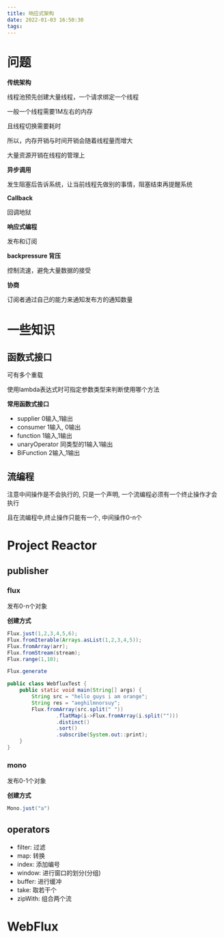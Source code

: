 ```yaml
---
title: 响应式架构
date: 2022-01-03 16:50:30
tags:
---
```


# 问题

**传统架构**

线程池预先创建大量线程，一个请求绑定一个线程

一般一个线程需要1M左右的内存

且线程切换需要耗时

所以，内存开销与时间开销会随着线程量而增大

大量资源开销在线程的管理上

**异步调用**

发生阻塞后告诉系统，让当前线程先做别的事情，阻塞结束再提醒系统

**Callback**

回调地狱

**响应式编程**

发布和订阅

**backpressure 背压**

控制流速，避免大量数据的接受

**协商**

订阅者通过自己的能力来通知发布方的通知数量

# 一些知识

## 函数式接口

可有多个重载

使用lambda表达式时可指定参数类型来判断使用哪个方法

**常用函数式接口**

- supplier 0输入,1输出
- consumer 1输入, 0输出
- function 1输入,1输出
- unaryOperator 同类型的1输入1输出
- BiFunction 2输入,1输出

## 流编程

注意中间操作是不会执行的, 只是一个声明, 一个流编程必须有一个终止操作才会执行

且在流编程中,终止操作只能有一个, 中间操作0-n个

# Project Reactor

## publisher

### flux

发布0-n个对象

**创建方式**

```java
Flux.just(1,2,3,4,5,6);
Flux.fromIterable(Arrays.asList(1,2,3,4,5));
Flux.fromArray(arr);
Flux.fromStream(stream);
Flux.range(1,10);

Flux.generate
```

```java
public class WebfluxTest {
    public static void main(String[] args) {
        String src = "hello guys i am orange";
        String res = "aeghilmnorsuy";
        Flux.fromArray(src.split(" "))
                .flatMap(i->Flux.fromArray(i.split("")))
                .distinct()
                .sort()
                .subscribe(System.out::print);
    }
}
```



### mono

发布0-1个对象

**创建方式**

```java
Mono.just("a")
```

## operators

- filter: 过滤
- map: 转换
- index: 添加编号
- window: 进行窗口的划分(分组)
- buffer: 进行缓冲
- take: 取若干个
- zipWith: 组合两个流



# WebFlux



